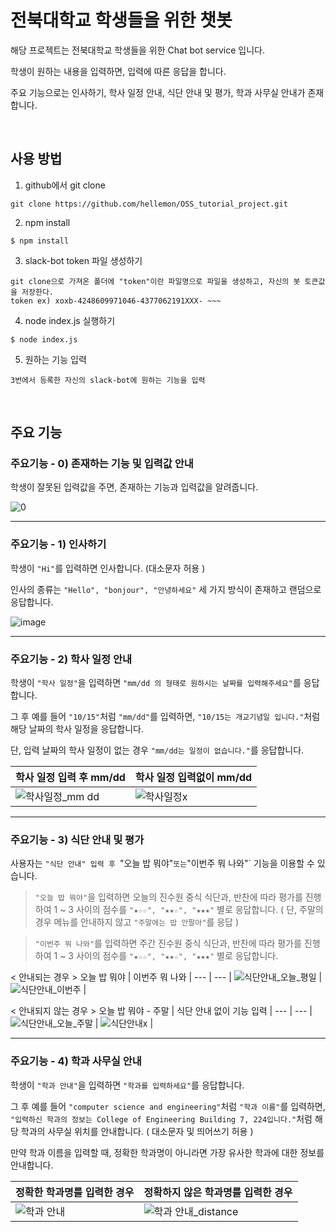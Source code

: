 # 전북대학교 학생들을 위한 챗봇

해당 프로젝트는 전북대학교 학생들을 위한 Chat bot service 입니다.

학생이 원하는 내용을 입력하면, 입력에 따른 응답을 합니다.

주요 기능으로는 인사하기, 학사 일정 안내, 식단 안내 및 평가, 학과 사무실 안내가 존재합니다.

</br>

## 사용 방법

1. github에서 git clone

```termianl
git clone https://github.com/hellemon/OSS_tutorial_project.git
```


2. npm install

```termianl
$ npm install

```

3. slack-bot token 파일 생성하기

```
git clone으로 가져온 폴더에 "token"이란 파일명으로 파일을 생성하고, 자신의 봇 토큰값을 저장한다.
token ex) xoxb-4248609971046-4377062191XXX- ~~~
```

4. node index.js 실행하기

```termianl
$ node index.js
```

5. 원하는 기능 입력

```
3번에서 등록한 자신의 slack-bot에 원하는 기능을 입력
```

</br>

## 주요 기능

### 주요기능 - 0) 존재하는 기능 및 입력값 안내

학생이 잘못된 입력값을 주면, 존재하는 기능과 입력값을 알려줍니다.

![0](https://user-images.githubusercontent.com/112867282/206857629-f7bd0539-e263-4a52-b74f-2afe78baaa03.png)

---

### 주요기능 - 1) 인사하기

학생이 `"Hi"`를 입력하면 인사합니다. (대소문자 허용 )

인사의 종류는 `"Hello", "bonjour", "안녕하세요"` 세 가지 방식이 존재하고 랜덤으로 응답합니다.

![image](https://user-images.githubusercontent.com/112867282/203094517-900f834f-f09d-450e-a402-88aea457c5e7.png)

---

### 주요기능 - 2) 학사 일정 안내

학생이 `"학사 일정"`을 입력하면 `"mm/dd 의 형태로 원하시는 날짜를 입력해주세요"`를 응답합니다.

그 후 예를 들어 `"10/15"`처럼 `"mm/dd"`를 입력하면, `"10/15는 개교기념일 입니다."`처럼 해당 날짜의 학사 일정을 응답합니다.

단, 입력 날짜의 학사 일정이 없는 경우 `"mm/dd는 일정이 없습니다."`를 응답합니다.


| 학사 일정 입력 후 mm/dd                                                                                                   | 학사 일정 입력없이 mm/dd                                                                                             |
| ------------------------------------------------------------------------------------------------------------------------- | -------------------------------------------------------------------------------------------------------------------- |
| ![학사일정_mm dd](https://user-images.githubusercontent.com/112867282/206859745-7ce65663-a6aa-4c85-a3cc-ef1a4ebdadc1.png) | ![학사일정x](https://user-images.githubusercontent.com/112867282/206899252-30061e15-a80b-4222-858c-2fe1d22aaaa7.png) |


---

### 주요기능 - 3) 식단 안내 및 평가

사용자는 `"식단 안내" 입력 후 `"오늘 밥 뭐야"`또는`"이번주 뭐 나와"` 기능을 이용할 수 있습니다.

> `"오늘 밥 뭐야"`을 입력하면 오늘의 진수원 중식 식단과, 반찬에 따라 평가를 진행하여 1 ~ 3 사이의 점수를 `"★☆☆", "★★☆", "★★★"` 별로 응답합니다.
> ( 단, 주말의 경우 메뉴를 안내하지 않고 `"주말에는 밥 안팔아"`를 응답 )

> `"이번주 뭐 나와"`를 입력하면 주간 진수원 중식 식단과, 반찬에 따라 평가를 진행하여 1 ~ 3 사이의 점수를 `"★☆☆", "★★☆", "★★★"` 별로 응답합니다.

< 안내되는 경우 >
오늘 밥 뭐야 | 이번주 뭐 나와 |
--- | --- |
![식단안내_오늘_평일](https://user-images.githubusercontent.com/112867282/206860411-77fed6d7-9274-4610-b526-e073836e5dab.png) | ![식단안내_이번주](https://user-images.githubusercontent.com/112867282/206860417-838ffda8-8458-42c5-aaee-c8ff2eece46a.png) |

< 안내되지 않는 경우 >
오늘 밥 뭐야 - 주말 | 식단 안내 없이 기능 입력 |
--- | --- |
![식단안내_오늘_주말](https://user-images.githubusercontent.com/112867282/206860364-579895fd-ad94-4d62-a255-f907205fc9c1.png) | ![식단안내x](https://user-images.githubusercontent.com/112867282/206860378-a02d5105-3d50-43b0-887f-b94c73ae511d.png) |

---

### 주요기능 - 4) 학과 사무실 안내

학생이 `"학과 안내"`을 입력하면 `"학과를 입력하세요"`를 응답합니다.

그 후 예를 들어 `"computer science and engineering"`처럼 `"학과 이름"`를 입력하면, `"입력하신 학과의 정보는 College of Engineering Building 7, 224입니다."`처럼 해당 학과의 사무실 위치를 안내합니다. ( 대소문자 및 띄어쓰기 허용 )

만약 학과 이름을 입력할 때, 정확한 학과명이 아니라면 가장 유사한 학과에 대한 정보를 안내합니다.

| 정확한 학과명를 입력한 경우                                                                                          | 정확하지 않은 학과명를 입력한 경우                                                                                            |
| -------------------------------------------------------------------------------------------------------------------- | ----------------------------------------------------------------------------------------------------------------------------- |
| ![학과 안내](https://user-images.githubusercontent.com/112867282/206861258-82a9ee27-07dd-476a-a39a-7ed88ed5eecc.png) | ![학과 안내_distance](https://user-images.githubusercontent.com/112867282/206861267-4e13579a-afda-4c7a-8036-f691666add1b.png) |
